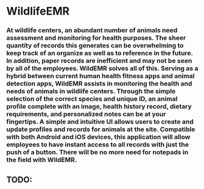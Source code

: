 # WildlifeEMR

### At wildlife centers, an abundant number of animals need assessment and monitoring for health purposes. The sheer quantity of records this generates can be overwhelming to keep track of an organize as well as to reference in the future. In addition, paper records are inefficient and may not be seen by all of the employees. WildEMR solves all of this. Serving as a hybrid between current human health fitness apps and animal detection apps, WildEMR assists in monitoring the health and needs of animals in wildlife centers. Through the simple selection of the correct species and unique ID, an animal profile complete with an image, health history record, dietary requirements, and personalized notes can be at your fingertips. A simple and intuitive UI allows users to create and update profiles and records for animals at the site. Compatible with both Android and iOS devices, this application will allow employees to have instant access to all records with just the push of a button. There will be no more need for notepads in the field with WildEMR.

## TODO:

### 